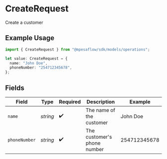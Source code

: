 # CreateRequest

Create a customer

## Example Usage

```typescript
import { CreateRequest } from "@mpesaflow/sdk/models/operations";

let value: CreateRequest = {
  name: "John Doe",
  phoneNumber: "254712345678",
};
```

## Fields

| Field                       | Type                        | Required                    | Description                 | Example                     |
| --------------------------- | --------------------------- | --------------------------- | --------------------------- | --------------------------- |
| `name`                      | *string*                    | :heavy_check_mark:          | The name of the customer    | John Doe                    |
| `phoneNumber`               | *string*                    | :heavy_check_mark:          | The customer's phone number | 254712345678                |
